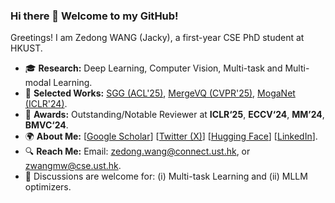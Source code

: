 ### Hi there 👋 Welcome to my GitHub!

Greetings! I am Zedong WANG (Jacky), a first-year CSE PhD student at HKUST. 
- 🎓 **Research:** Deep Learning, Computer Vision, Multi-task and Multi-modal Learning.
- 📑 **Selected Works:** [SGG (ACL'25)](https://huggingface.co/papers/2506.01049), [MergeVQ (CVPR'25)](https://huggingface.co/papers/2504.00999), [MogaNet (ICLR'24)](https://arxiv.org/abs/2211.03295).
- 🏅 **Awards:** Outstanding/Notable Reviewer at **ICLR‘25**, **ECCV‘24**, **MM’24**, **BMVC‘24**.
- 🌍 **About Me:** [[Google Scholar](https://scholar.google.com/citations?hl=en&user=CEJ4pugAAAAJ)] [[Twitter (X)](https://x.com/ZedongWangAI)] [[Hugging Face](https://huggingface.co/ZedongWangAI)] [[LinkedIn](https://www.linkedin.com/in/jacky-zedong-wang/)].
- 🔍 **Reach Me:** Email: zedong.wang@connect.ust.hk, or zwangmw@cse.ust.hk.
- 🤝 Discussions are welcome for: (i) Multi-task Learning and (ii) MLLM optimizers.
<div align="center">
